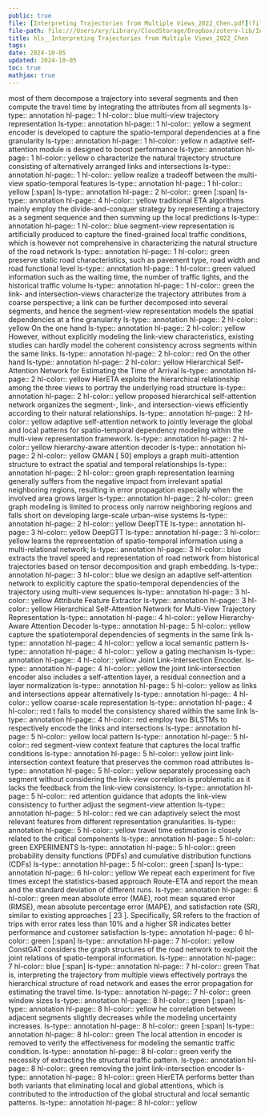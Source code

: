 ```yaml
---
public: true
file: [Interpreting Trajectories from Multiple Views_2022_Chen.pdf](file:///Users/xry/Dropbox/zotero-lib/Interpreting Trajectories from Multiple Views_2022_Chen.pdf)
file-path: file:///Users/xry/Library/CloudStorage/Dropbox/zotero-lib/Interpreting Trajectories from Multiple Views_2022_Chen.pdf
title: hls__Interpreting Trajectories from Multiple Views_2022_Chen
tags:
date: 2024-10-05
updated: 2024-10-05
toc: true
mathjax: true
---
```


most of them decompose a trajectory into several segments and then compute the travel time by integrating the attributes from all segments
ls-type:: annotation
hl-page:: 1
hl-color:: blue
multi-view trajectory representation
ls-type:: annotation
hl-page:: 1
hl-color:: yellow
a segment encoder is developed to capture the spatio-temporal dependencies at a fine granularity
ls-type:: annotation
hl-page:: 1
hl-color:: yellow
n adaptive self-attention module is designed to boost performance
ls-type:: annotation
hl-page:: 1
hl-color:: yellow
o characterize the natural trajectory structure consisting of alternatively arranged links and intersections
ls-type:: annotation
hl-page:: 1
hl-color:: yellow
realize a tradeoff between the multi-view spatio-temporal features
ls-type:: annotation
hl-page:: 1
hl-color:: yellow
[:span]
ls-type:: annotation
hl-page:: 2
hl-color:: green
[:span]
ls-type:: annotation
hl-page:: 4
hl-color:: yellow
traditional ETA algorithms mainly employ the divide-and-conquer strategy by representing a trajectory as a segment sequence and then summing up the local predictions
ls-type:: annotation
hl-page:: 1
hl-color:: blue
segment-view representation is artificially produced to capture the fined-grained local traffic conditions, which is however not comprehensive in characterizing the natural structure of the road network
ls-type:: annotation
hl-page:: 1
hl-color:: green
preserve static road characteristics, such as pavement type, road width and road functional level
ls-type:: annotation
hl-page:: 1
hl-color:: green
valued information such as the waiting time, the number of traffic lights, and the historical traffic volume
ls-type:: annotation
hl-page:: 1
hl-color:: green
the link- and intersection-views characterize the trajectory attributes from a coarse perspective; a link can be further decomposed into several segments, and hence the segment-view representation models the spatial dependencies at a fine granularity
ls-type:: annotation
hl-page:: 2
hl-color:: yellow
On the one hand
ls-type:: annotation
hl-page:: 2
hl-color:: yellow
However, without explicitly modeling the link-view characteristics, existing studies can hardly model the coherent consistency across segments within the same links.
ls-type:: annotation
hl-page:: 2
hl-color:: red
On the other hand
ls-type:: annotation
hl-page:: 2
hl-color:: yellow
Hierarchical Self-Attention Network for Estimating the Time of Arrival
ls-type:: annotation
hl-page:: 2
hl-color:: yellow
HierETA exploits the hierarchical relationship among the three views to portray the underlying road structure
ls-type:: annotation
hl-page:: 2
hl-color:: yellow
proposed hierarchical self-attention network organizes the segment-, link-, and intersection-views efficiently according to their natural relationships.
ls-type:: annotation
hl-page:: 2
hl-color:: yellow
adaptive self-attention network to jointly leverage the global and local patterns for spatio-temporal dependency modeling within the multi-view representation framework.
ls-type:: annotation
hl-page:: 2
hl-color:: yellow
hierarchy-aware attention decoder 
ls-type:: annotation
hl-page:: 2
hl-color:: yellow
GMAN [ 50] employs a graph multi-attention structure to extract the spatial and temporal relationships
ls-type:: annotation
hl-page:: 2
hl-color:: green
graph representation learning generally suffers from the negative impact from irrelevant spatial neighboring regions, resulting in error propagation especially when the involved area grows larger
ls-type:: annotation
hl-page:: 2
hl-color:: green
graph modeling is limited to process only narrow neighboring regions and falls short on developing large-scale urban-wise systems
ls-type:: annotation
hl-page:: 2
hl-color:: yellow
DeepTTE
ls-type:: annotation
hl-page:: 3
hl-color:: yellow
DeepGTT
ls-type:: annotation
hl-page:: 3
hl-color:: yellow
learns the representation of spatio-temporal information using a multi-relational network;
ls-type:: annotation
hl-page:: 3
hl-color:: blue
extracts the travel speed and representation of road network from historical trajectories based on tensor decomposition and graph embedding.
ls-type:: annotation
hl-page:: 3
hl-color:: blue
we design an adaptive self-attention network to explicitly capture the spatio-temporal dependencies of the trajectory using multi-view sequences
ls-type:: annotation
hl-page:: 3
hl-color:: yellow
Attribute Feature Extractor
ls-type:: annotation
hl-page:: 3
hl-color:: yellow
Hierarchical Self-Attention Network for Multi-View Trajectory Representation
ls-type:: annotation
hl-page:: 4
hl-color:: yellow
Hierarchy-Aware Attention Decoder
ls-type:: annotation
hl-page:: 5
hl-color:: yellow
capture the spatiotemporal dependencies of segments in the same link 
ls-type:: annotation
hl-page:: 4
hl-color:: yellow
a local semantic pattern
ls-type:: annotation
hl-page:: 4
hl-color:: yellow
a gating mechanism
ls-type:: annotation
hl-page:: 4
hl-color:: yellow
Joint Link-Intersection Encoder.
ls-type:: annotation
hl-page:: 4
hl-color:: yellow
the joint link-intersection encoder also includes a self-attention layer, a residual connection and a layer normalization
ls-type:: annotation
hl-page:: 5
hl-color:: yellow
as links and intersections appear alternatively
ls-type:: annotation
hl-page:: 4
hl-color:: yellow
coarse-scale representation
ls-type:: annotation
hl-page:: 4
hl-color:: red
t fails to model the consistency shared within the same link
ls-type:: annotation
hl-page:: 4
hl-color:: red
employ two BiLSTMs to respectively encode the links and intersections
ls-type:: annotation
hl-page:: 5
hl-color:: yellow
local pattern 
ls-type:: annotation
hl-page:: 5
hl-color:: red
segment-view context feature that captures the local traffic conditions 
ls-type:: annotation
hl-page:: 5
hl-color:: yellow
joint link-intersection context feature that preserves the common road attributes
ls-type:: annotation
hl-page:: 5
hl-color:: yellow
separately processing each segment without considering the link-view correlation is problematic as it lacks the feedback from the link-view consistency. 
ls-type:: annotation
hl-page:: 5
hl-color:: red
attention guidance that adopts the link-view consistency to further adjust the segment-view attention
ls-type:: annotation
hl-page:: 5
hl-color:: red
we can adaptively select the most relevant features from different representation granularities.
ls-type:: annotation
hl-page:: 5
hl-color:: yellow
travel time estimation is closely related to the critical components
ls-type:: annotation
hl-page:: 5
hl-color:: green
EXPERIMENTS
ls-type:: annotation
hl-page:: 5
hl-color:: green
probability density functions (PDFs) and cumulative distribution functions (CDFs) 
ls-type:: annotation
hl-page:: 5
hl-color:: green
[:span]
ls-type:: annotation
hl-page:: 6
hl-color:: yellow
We repeat each experiment for five times except the statistics-based approach Route-ETA and report the mean and the standard deviation of different runs.
ls-type:: annotation
hl-page:: 6
hl-color:: green
mean absolute error (MAE), root mean squared error (RMSE), mean absolute percentage error (MAPE), and satisfaction rate (SR), similar to existing approaches [ 23 ]. Specifically, SR refers to the fraction of trips with error rates less than 10% and a higher SR indicates better performance and customer satisfaction
ls-type:: annotation
hl-page:: 6
hl-color:: green
[:span]
ls-type:: annotation
hl-page:: 7
hl-color:: yellow
ConstGAT considers the graph structures of the road network to exploit the joint relations of spatio-temporal information.
ls-type:: annotation
hl-page:: 7
hl-color:: blue
[:span]
ls-type:: annotation
hl-page:: 7
hl-color:: green
That is, interpreting the trajectory from multiple views effectively portrays the hierarchical structure of road network and eases the error propagation for estimating the travel time.
ls-type:: annotation
hl-page:: 7
hl-color:: green
window sizes
ls-type:: annotation
hl-page:: 8
hl-color:: green
[:span]
ls-type:: annotation
hl-page:: 8
hl-color:: yellow
he correlation between adjacent segments slightly decreases while the modeling uncertainty increases.
ls-type:: annotation
hl-page:: 8
hl-color:: green
[:span]
ls-type:: annotation
hl-page:: 8
hl-color:: green
The local attention in encoder is removed to verify the effectiveness for modeling the semantic traffic condition.
ls-type:: annotation
hl-page:: 8
hl-color:: green
verify the necessity of extracting the structural traffic pattern.
ls-type:: annotation
hl-page:: 8
hl-color:: green
removing the joint link-intersection encoder
ls-type:: annotation
hl-page:: 8
hl-color:: green
HierETA performs better than both variants that eliminating local and global attentions, which is contributed to the introduction of the global structural and local semantic patterns.
ls-type:: annotation
hl-page:: 8
hl-color:: yellow